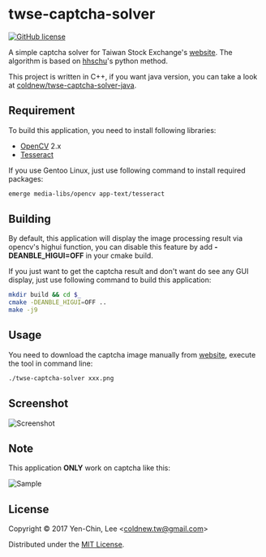 # twse-captcha-solver
[![GitHub license](https://img.shields.io/badge/license-MIT-blue.svg)](https://raw.githubusercontent.com/coldnew/twse-captcha-solver/master/LICENSE)

A simple captcha solver for Taiwan Stock Exchange's [website](http://bsr.twse.com.tw/bshtm/). The algorithm is based on [hhschu](https://github.com/hhschu/Captcha_OCR)'s python method.

This project is written in C++, if you want java version, you can take a look at [coldnew/twse-captcha-solver-java](https://github.com/coldnew/twse-captcha-solver-java).

## Requirement

To build this application, you need to install following libraries:

- [OpenCV](https://opencv.org) 2.x
- [Tesseract](https://github.com/tesseract-ocr/tesseract)

If you use Gentoo Linux, just use following command to install required packages:

```sh
emerge media-libs/opencv app-text/tesseract
```

## Building

By default, this application will display the image processing result via opencv's highui function, you can disable this feature by add **-DEANBLE_HIGUI=OFF** in your cmake build.

If you just want to get the captcha result and don't want do see any GUI display, just use following command to build this application:

```sh
mkdir build && cd $_
cmake -DEANBLE_HIGUI=OFF ..
make -j9
```

## Usage

You need to download the captcha image manually from [website](http://bsr.twse.com.tw/bshtm/), execute the tool in command line:

```sh
./twse-captcha-solver xxx.png
```

## Screenshot

![Screenshot](https://github.com/coldnew/twse-captcha-solver/raw/master/screenshot.png)

## Note

This application **ONLY** work on captcha like this:

![Sample](https://github.com/coldnew/twse-captcha-solver/raw/master/sample.png)

## License

Copyright © 2017 Yen-Chin, Lee <<coldnew.tw@gmail.com>>

Distributed under the [MIT License](http://opensource.org/licenses/MIT).
